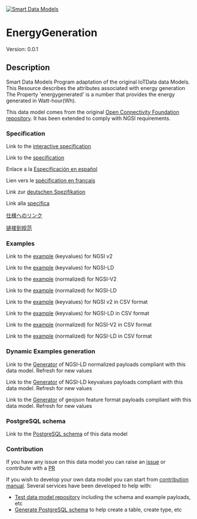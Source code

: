 [![Smart Data Models](https://smartdatamodels.org/wp-content/uploads/2022/01/SmartDataModels_logo.png "Logo")](https://smartdatamodels.org)
# EnergyGeneration
Version: 0.0.1

## Description 

Smart Data Models Program adaptation of the original IoTData data Models. This Resource describes the attributes associated with energy generation The Property 'energygenerated' is a number that provides the energy generated in Watt-hour(Wh).

This data model comes from the original [Open Connectivity Foundation repository](https://github.com/openconnectivityfoundation/IoTDataModels). It has been extended to comply with NGSI requirements.
### Specification

Link to the [interactive specification](https://swagger.lab.fiware.org/?url=https://smart-data-models.github.io/dataModel.OCF/EnergyGeneration/swagger.yaml)

Link to the [specification](https://github.com/smart-data-models/dataModel.OCF/blob/master/EnergyGeneration/doc/spec.md)

Enlace a la [Especificación en español](https://github.com/smart-data-models/dataModel.OCF/blob/master/EnergyGeneration/doc/spec_ES.md)

Lien vers le [spécification en français](https://github.com/smart-data-models/dataModel.OCF/blob/master/EnergyGeneration/doc/spec_FR.md)

Link zur [deutschen Spezifikation](https://github.com/smart-data-models/dataModel.OCF/blob/master/EnergyGeneration/doc/spec_DE.md)

Link alla [specifica](https://github.com/smart-data-models/dataModel.OCF/blob/master/EnergyGeneration/doc/spec_IT.md)

[仕様へのリンク](https://github.com/smart-data-models/dataModel.OCF/blob/master/EnergyGeneration/doc/spec_JA.md)

[链接到规范](https://github.com/smart-data-models/dataModel.OCF/blob/master/EnergyGeneration/doc/spec_ZH.md)
### Examples

Link to the [example](https://smart-data-models.github.io/dataModel.OCF/EnergyGeneration/examples/example.json) (keyvalues) for NGSI v2

Link to the [example](https://smart-data-models.github.io/dataModel.OCF/EnergyGeneration/examples/example.jsonld) (keyvalues) for NGSI-LD

Link to the [example](https://smart-data-models.github.io/dataModel.OCF/EnergyGeneration/examples/example-normalized.json) (normalized) for NGSI-V2

Link to the [example](https://smart-data-models.github.io/dataModel.OCF/EnergyGeneration/examples/example-normalized.jsonld) (normalized) for NGSI-LD

Link to the [example](https://github.com/smart-data-models/dataModel.OCF/blob/master/EnergyGeneration/examples/example.json.csv) (keyvalues) for NGSI v2 in CSV format

Link to the [example](https://github.com/smart-data-models/dataModel.OCF/blob/master/EnergyGeneration/examples/example.jsonld.csv) (keyvalues) for NGSI-LD in CSV format

Link to the [example](https://github.com/smart-data-models/dataModel.OCF/blob/master/EnergyGeneration/examples/example-normalized.json.csv) (normalized) for NGSI-V2 in CSV format

Link to the [example](https://github.com/smart-data-models/dataModel.OCF/blob/master/EnergyGeneration/examples/example-normalized.jsonld.csv) (normalized) for NGSI-LD in CSV format
### Dynamic Examples generation

Link to the [Generator](https://smartdatamodels.org/extra/ngsi-ld_generator.php?schemaUrl=https://raw.githubusercontent.com/smart-data-models/dataModel.OCF/master/EnergyGeneration/schema.json&email=info@smartdatamodels.org) of NGSI-LD normalized payloads compliant with this data model. Refresh for new values

Link to the [Generator](https://smartdatamodels.org/extra/ngsi-ld_generator_keyvalues.php?schemaUrl=https://raw.githubusercontent.com/smart-data-models/dataModel.OCF/master/EnergyGeneration/schema.json&email=info@smartdatamodels.org) of NGSI-LD keyvalues payloads compliant with this data model. Refresh for new values

Link to the [Generator](https://smartdatamodels.org/extra/geojson_features_generator.php?schemaUrl=https://raw.githubusercontent.com/smart-data-models/dataModel.OCF/master/EnergyGeneration/schema.json&email=info@smartdatamodels.org) of geojson feature format payloads compliant with this data model. Refresh for new values
### PostgreSQL schema

Link to the [PostgreSQL schema](https://github.com/smart-data-models/dataModel.OCF/blob/master/EnergyGeneration/schema.sql) of this data model
### Contribution

 If you have any issue on this data model you can raise an [issue](https://github.com/smart-data-models/dataModel.OCF/issues)  or contribute with a [PR](https://github.com/smart-data-models/dataModel.OCF/pulls)

 If you wish to develop your own data model you can start from [contribution manual](https://bit.ly/contribution_manual). Several services have been developed to help with: 
 - [Test data model repository](https://smartdatamodels.org/index.php/data-models-contribution-api/) including the schema and example payloads, etc
 - [Generate PostgreSQL schema](https://smartdatamodels.org/index.php/sql-service/) to help create a table, create type, etc